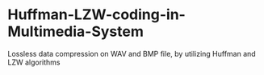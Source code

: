 # Huffman-LZW-coding-in-Multimedia-System
Lossless data compression on WAV and BMP file, by utilizing Huffman and LZW algorithms
